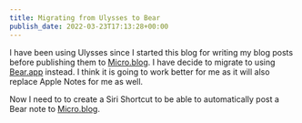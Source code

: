 ```yaml
---
title: Migrating from Ulysses to Bear
publish_date: 2022-03-23T17:13:28+00:00
---
```


I have been using Ulysses since I started this blog for writing my blog posts before publishing them to [Micro.blog](https://micro.blog). I have decide to migrate to using [Bear.app](https://bear.app) instead. I think it is going to work better for me as it will also replace Apple Notes for me as well.

Now I need to to create a Siri Shortcut to be able to automatically post a Bear note to [Micro.blog](https://micro.blog).
